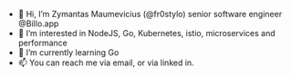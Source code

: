 - 👋 Hi, I’m Zymantas Maumevicius (@fr0stylo) senior software engineer @Billo.app
- 👀 I’m interested in NodeJS, Go, Kubernetes, istio, microservices and performance
- 🌱 I’m currently learning Go
- 📫 You can reach me via email, or via linked in.

<!---
fr0stylo/fr0stylo is a ✨ special ✨ repository because its `README.md` (this file) appears on your GitHub profile.
You can click the Preview link to take a look at your changes.
--->
